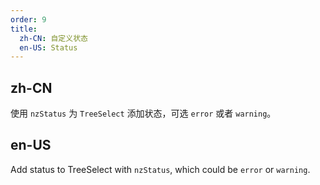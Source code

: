 ```yaml
---
order: 9
title:
  zh-CN: 自定义状态
  en-US: Status
---
```


## zh-CN

使用 `nzStatus` 为 `TreeSelect` 添加状态，可选 `error` 或者 `warning`。

## en-US

Add status to TreeSelect with `nzStatus`, which could be `error` or `warning`.
